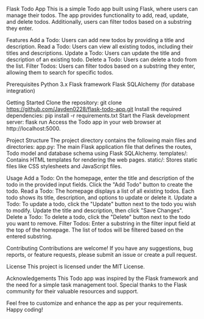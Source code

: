 Flask Todo App
This is a simple Todo app built using Flask, where users can manage their todos. The app provides functionality to add, read, update, and delete todos. Additionally, users can filter todos based on a substring they enter.

Features
Add a Todo: Users can add new todos by providing a title and description.
Read a Todo: Users can view all existing todos, including their titles and descriptions.
Update a Todo: Users can update the title and description of an existing todo.
Delete a Todo: Users can delete a todo from the list.
Filter Todos: Users can filter todos based on a substring they enter, allowing them to search for specific todos.

Prerequisites
Python 3.x
Flask framework
Flask SQLAlchemy (for database integration)

Getting Started
Clone the repository: git clone https://github.com/Jayden0228/flask-todo-app.git
Install the required dependencies: pip install -r requirements.txt
Start the Flask development server: flask run
Access the Todo app in your web browser at http://localhost:5000.

Project Structure
The project directory contains the following main files and directories:
app.py: The main Flask application file that defines the routes, Todo model and database schema using Flask SQLAlchemy.
templates/: Contains HTML templates for rendering the web pages.
static/: Stores static files like CSS stylesheets and JavaScript files.

Usage
Add a Todo: On the homepage, enter the title and description of the todo in the provided input fields. Click the "Add Todo" button to create the todo.
Read a Todo: The homepage displays a list of all existing todos. Each todo shows its title, description, and options to update or delete it.
Update a Todo: To update a todo, click the "Update" button next to the todo you wish to modify. Update the title and description, then click "Save Changes".
Delete a Todo: To delete a todo, click the "Delete" button next to the todo you want to remove.
Filter Todos: Enter a substring in the filter input field at the top of the homepage. The list of todos will be filtered based on the entered substring.

Contributing
Contributions are welcome! If you have any suggestions, bug reports, or feature requests, please submit an issue or create a pull request.

License
This project is licensed under the MIT License.

Acknowledgements
This Todo app was inspired by the Flask framework and the need for a simple task management tool. Special thanks to the Flask community for their valuable resources and support.

Feel free to customize and enhance the app as per your requirements. Happy coding!
